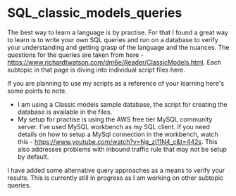 # SQL_classic_models_queries

The best way to learn a language is by practise. For that I found a great way to learn is to write your own SQL queries and run on a database to verify your understanding and getting grasp of the language and the nuances. The questions for the queries are taken from here - https://www.richardtwatson.com/dm6e/Reader/ClassicModels.html. Each subtopic in that page is diving into individual script files here. 

If you are planning to use my scripts as a reference of your learning here's some points to note.
- I am using a Classic models sample database, the script for creating the database is available in the files. 
- My setup for practise is using the AWS free tier MySQL community server. I've used MySQL workbench as my SQL client. If you need details on how to setup a MySql connection in the workbench, watch this - https://www.youtube.com/watch?v=Ng_zi11N4_c&t=442s. This also addresses problems with inbound traffic rule that may not be setup by default.

I have added some alternative query approaches as a means to verify your results. This is currently still in progress as I am working on other subtopic queries. 
